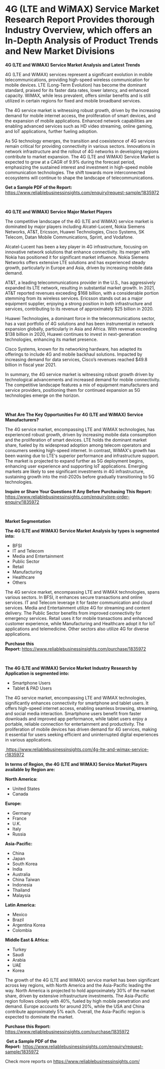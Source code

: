 <p><h1>4G (LTE and WiMAX) Service Market Research Report Provides thorough Industry Overview, which offers an In-Depth Analysis of Product Trends and New Market Divisions</h1></p><p><strong>4G (LTE and WiMAX) Service Market Analysis and Latest Trends</strong></p>
<p><p>4G (LTE and WiMAX) services represent a significant evolution in mobile telecommunications, providing high-speed wireless communication for mobile devices. LTE (Long-Term Evolution) has become the dominant standard, praised for its faster data rates, lower latency, and enhanced capacity. WiMAX, while less prevalent, offers similar benefits and is still utilized in certain regions for fixed and mobile broadband services.</p><p>The 4G service market is witnessing robust growth, driven by the increasing demand for mobile internet access, the proliferation of smart devices, and the expansion of mobile applications. Enhanced network capabilities are enabling advanced services such as HD video streaming, online gaming, and IoT applications, further fueling adoption. </p><p>As 5G technology emerges, the transition and coexistence of 4G services remain critical for providing connectivity in various sectors. Innovations in network infrastructure and the rollout of 4G networks in developing regions contribute to market expansion. The 4G (LTE and WiMAX) Service Market is expected to grow at a CAGR of 9.9% during the forecast period, emphasizing the sustained interest and investment in high-speed mobile communication technologies. The shift towards more interconnected ecosystems will continue to shape the landscape of telecommunications.</p></p>
<p><strong>Get a Sample PDF of the Report:&nbsp;</strong> <a href="https://www.reliablebusinessinsights.com/enquiry/request-sample/1835972?utm_campaign=116&utm_medium=2&utm_source=Github&utm_content=ia&utm_term=31122024&utm_id=4g-lte-and-wimax-service">https://www.reliablebusinessinsights.com/enquiry/request-sample/1835972</a></p>
<p>&nbsp;</p>
<p><strong>4G (LTE and WiMAX) Service Major Market Players</strong></p>
<p><p>The competitive landscape of the 4G (LTE and WiMAX) service market is dominated by major players including Alcatel-Lucent, Nokia Siemens Networks, AT&T, Ericsson, Huawei Technologies, Cisco Systems, SK Telecom, Datan Mobile Communications, Sprint, and Vodafone.</p><p>Alcatel-Lucent has been a key player in 4G infrastructure, focusing on innovative network solutions that enhance connectivity. Its merger with Nokia has positioned it for significant market influence. Nokia Siemens Networks offers extensive LTE solutions and has experienced steady growth, particularly in Europe and Asia, driven by increasing mobile data demand.</p><p>AT&T, a leading telecommunications provider in the U.S., has aggressively expanded its LTE network, resulting in substantial market growth. In 2021, AT&T reported revenues exceeding $168 billion, with a considerable portion stemming from its wireless services. Ericsson stands out as a major equipment supplier, enjoying a strong position in both infrastructure and services, contributing to its revenue of approximately $25 billion in 2020. </p><p>Huawei Technologies, a dominant force in the telecommunications sector, has a vast portfolio of 4G solutions and has been instrumental in network expansion globally, particularly in Asia and Africa. With revenue exceeding $138 billion in 2020, Huawei continues to invest in next-generation technologies, enhancing its market presence.</p><p>Cisco Systems, known for its networking hardware, has adapted its offerings to include 4G and mobile backhaul solutions. Impacted by increasing demand for data services, Cisco’s revenues reached $49.8 billion in fiscal year 2021.</p><p>In summary, the 4G service market is witnessing robust growth driven by technological advancements and increased demand for mobile connectivity. The competitive landscape features a mix of equipment manufacturers and service providers, positioning them for continued expansion as 5G technologies emerge on the horizon.</p></p>
<p>&nbsp;</p>
<p><strong>What Are The Key Opportunities For 4G (LTE and WiMAX) Service Manufacturers?</strong></p>
<p><p>The 4G service market, encompassing LTE and WiMAX technologies, has experienced robust growth, driven by increasing mobile data consumption and the proliferation of smart devices. LTE holds the dominant market share, fueled by its widespread adoption among telecom operators and consumers seeking high-speed internet. In contrast, WiMAX's growth has been waning due to LTE's superior performance and infrastructure support. The market is projected to expand further as 5G deployment begins, enhancing user experience and supporting IoT applications. Emerging markets are likely to see significant investments in 4G infrastructure, sustaining growth into the mid-2020s before gradually transitioning to 5G technologies.</p></p>
<p><strong>Inquire or Share Your Questions If Any Before Purchasing This Report:</strong> <a href="https://www.reliablebusinessinsights.com/enquiry/pre-order-enquiry/1835972?utm_campaign=116&utm_medium=2&utm_source=Github&utm_content=ia&utm_term=31122024&utm_id=4g-lte-and-wimax-service">https://www.reliablebusinessinsights.com/enquiry/pre-order-enquiry/1835972</a></p>
<p>&nbsp;</p>
<p><strong>Market Segmentation</strong></p>
<p><strong>The 4G (LTE and WiMAX) Service Market Analysis by types is segmented into:</strong></p>
<p><ul><li>BFSI</li><li>IT and Telecom</li><li>Media and Entertainment</li><li>Public Sector</li><li>Retail</li><li>Manufacturing</li><li>Healthcare</li><li>Others</li></ul></p>
<p><p>The 4G service market, encompassing LTE and WiMAX technologies, spans various sectors. In BFSI, it enhances secure transactions and online services. IT and Telecom leverage it for faster communication and cloud services. Media and Entertainment utilize 4G for streaming and content delivery. The Public Sector benefits from improved connectivity for emergency services. Retail uses it for mobile transactions and enhanced customer experience, while Manufacturing and Healthcare adopt it for IoT applications and telemedicine. Other sectors also utilize 4G for diverse applications.</p></p>
<p><strong>Purchase this Report:&nbsp;</strong><a href="https://www.reliablebusinessinsights.com/purchase/1835972?utm_campaign=116&utm_medium=2&utm_source=Github&utm_content=ia&utm_term=31122024&utm_id=4g-lte-and-wimax-service">https://www.reliablebusinessinsights.com/purchase/1835972</a></p>
<p>&nbsp;</p>
<p><strong>The 4G (LTE and WiMAX) Service Market Industry Research by Application is segmented into:</strong></p>
<p><ul><li>Smartphone Users</li><li>Tablet & PAD Users</li></ul></p>
<p><p>The 4G service market, encompassing LTE and WiMAX technologies, significantly enhances connectivity for smartphone and tablet users. It offers high-speed internet access, enabling seamless browsing, streaming, and social media interaction. Smartphone users benefit from faster downloads and improved app performance, while tablet users enjoy a portable, reliable connection for entertainment and productivity. The proliferation of mobile devices has driven demand for 4G services, making it essential for users seeking efficient and uninterrupted digital experiences in various applications.</p></p>
<p><a href="https://www.reliablebusinessinsights.com/4g-lte-and-wimax-service-r1835972?utm_campaign=116&utm_medium=2&utm_source=Github&utm_content=ia&utm_term=31122024&utm_id=4g-lte-and-wimax-service">&nbsp;https://www.reliablebusinessinsights.com/4g-lte-and-wimax-service-r1835972</a></p>
<p><strong>In terms of Region, the 4G (LTE and WiMAX) Service Market Players available by Region are:</strong></p>
<p>
    <p> <strong> North America: </strong>
        <ul>
            <li>United States</li>
            <li>Canada</li>
        </ul>
        </p> 
    <p> <strong> Europe: </strong>
        <ul>
            <li>Germany</li>
            <li>France</li>
            <li>U.K.</li>
            <li>Italy</li>
            <li>Russia</li>
        </ul>
        </p> 
    <p> <strong> Asia-Pacific: </strong>
        <ul>
            <li>China</li>
            <li>Japan</li>
            <li>South Korea</li>
            <li>India</li>
            <li>Australia</li>
            <li>China Taiwan</li>
            <li>Indonesia</li>
            <li>Thailand</li>
            <li>Malaysia</li>
        </ul>
        </p> 
    <p> <strong> Latin America: </strong>
        <ul>
            <li>Mexico</li>
            <li>Brazil</li>
            <li>Argentina Korea</li>
            <li>Colombia</li>
        </ul>
        </p> 
    <p> <strong> Middle East & Africa: </strong>
        <ul>
            <li>Turkey</li>
            <li>Saudi</li>
            <li>Arabia</li>
            <li>UAE</li>
            <li>Korea</li>
        </ul>
    </p>
    </p>
<p><p>The growth of the 4G (LTE and WiMAX) service market has been significant across key regions, with North America and the Asia-Pacific leading the way. North America is projected to hold approximately 30% of the market share, driven by extensive infrastructure investments. The Asia-Pacific region follows closely with 40%, fueled by high mobile penetration and demand. Europe accounts for around 20%, while the USA and China contribute approximately 5% each. Overall, the Asia-Pacific region is expected to dominate the market.</p></p>
<p><strong>Purchase this Report: </strong><a href="https://www.reliablebusinessinsights.com/purchase/1835972?utm_campaign=116&utm_medium=2&utm_source=Github&utm_content=ia&utm_term=31122024&utm_id=4g-lte-and-wimax-service">https://www.reliablebusinessinsights.com/purchase/1835972</a></p>
<p>&nbsp;<strong>Get a Sample PDF of the Report:&nbsp;&nbsp;</strong><a href="https://www.reliablebusinessinsights.com/enquiry/request-sample/1835972?utm_campaign=116&utm_medium=2&utm_source=Github&utm_content=ia&utm_term=31122024&utm_id=4g-lte-and-wimax-service">https://www.reliablebusinessinsights.com/enquiry/request-sample/1835972</a></p>
<p><strong></strong></p>
<p>Check more reports on <a href="https://www.reliablebusinessinsights.com/?utm_campaign=116&utm_medium=2&utm_source=Github&utm_content=ia&utm_term=31122024&utm_id=4g-lte-and-wimax-service">https://www.reliablebusinessinsights.com/</a></p>